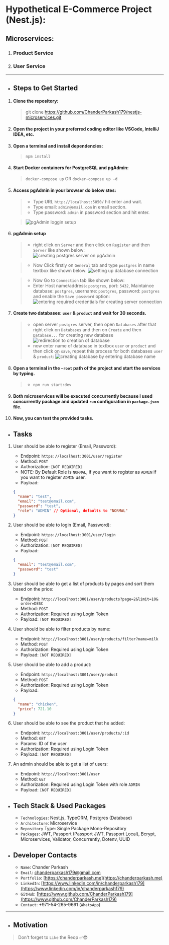 # Hypothetical E-Commerce Project (Nest.js):
## Microservices:
1. ### Product Service
2. ### User Service

---

* ## Steps to Get Started

1. #### Clone the repository:
    > git clone https://github.com/ChanderParkash179/nestjs-microservices.git

2. #### Open the project in your preferred coding editor like VSCode, IntelliJ IDEA, etc.

3. #### Open a terminal and install dependencies:
    > `npm install`

4. #### Start Docker containers for PostgreSQL and pgAdmin:
    > `docker-compose up` OR `docker-compose up -d`

5. #### Access pgAdmin in your browser do below stes:
    > * Type URL `http://localhost:5050/` hit enter and wait.
    > * Type email:  `admin@email.com` in email section.
    > * Type password: `admin` in password section and hit enter.

    > ![pgAdmin loggin setup](git_images/image.png)

6. #### pgAdmin setup
    > * right click on `Server` and then click on `Register` and then `Server` like shown below:
        ![creating postgres server on pgAdmin](git_images/image-1.png) 

    > * Now Click firstly on `General` tab and type `postgres` in name textbox like shown below:
        ![setting up database connection](git_images/image-2.png)

    > * Now Go to `Connection` tab like shown below:
    > * Enter Host name/address: `postgres`, port: `5432`, Maintaince database: `postgres`, username: `postgres`, password: `postgres` and enable the `Save password` option:
        ![entering required credentials for creating server connection](git_images/image-5.png)
        
7. #### Create two databases: `user` & `product` and wait for 30 seconds.
    > * open server `postgres` server, then open `Databases` after that right click on `Databases` and then on `Create` and then `Database...` for creating new database
        ![redirection to creation of database](git_images/image-6.png) 
    > * now enter name of database in textbox `user` or `product` and then click on `save`, repeat this process for both databases `user` & `product`:
        ![creating database by entering database name](git_images/image-7.png)

8. #### Open a terminal in the `~root` path of the project and start the services by typing.
    > * `npm run start:dev`

9. #### Both microservices will be executed concurrently because I used concurrently package and updated `run` configuration in `package.json` file.

10. #### Now, you can test the provided tasks.

* ## Tasks

1. User should be able to register (Email, Password):
    - Endpoint:  `https://localhost:3001/user/register`
    - Method: `POST`
    - Authorization: `[NOT REQUIRED]`
    - NOTE: By Default Role is `NORMAL`, if you want to register as `ADMIN` if you want to register `ADMIN` user.
    - Payload:
     ```json
     {
       "name": "test",
       "email": "test@email.com",
       "password": "test",
       "role": "ADMIN" // Optional, defaults to "NORMAL"
     }
     ```

2. User should be able to login (Email, Password):
    - Endpoint: `https://localhost:3001/user/login`
    - Method: `POST`
    - Authorization: `[NOT REQUIRED]`
    - Payload:
     ```json
     {
       "email": "test@email.com",
       "password": "test"
     }
     ```

3. User should be able to get a list of products by pages and sort them based on the price:
    - Endpoint: `http://localhost:3001/user/products?page=2&limit=10&   order=DESC`
    - Method: `POST`
    - Authorization: Required using Login Token
    - Payload: `[NOT REQUIRED]`
    
4. User should be able to filter products by name:
    - Endpoint: `http://localhost:3001/user/products/filter?name=milk`
    - Method: `POST`
    - Authorization: Required using Login Token
    - Payload: `[NOT REQUIRED]`

5. User should be able to add a product:
    - Endpoint: `http://localhost:3001/user/product`
    - Method: `POST`
    - Authorization: Required using Login Token
    - Payload:
     ```json
     {
       "name": "chicken",
       "price": 721.10
     }
     ```

6. User should be able to see the product that he added:
    - Endpoint: `http://localhost:3001/user/products/:id`
    - Method: `GET`
    - Params: ID of the user
    - Authorization: Required using Login Token
    - Payload: `[NOT REQUIRED]`

7. An admin should be able to get a list of users:
    - Endpoint: `http://localhost:3001/user`
    - Method: `GET`
    - Authorization: Required using Login Token with role `ADMIN`
    - Payload: `[NOT REQUIRED]`

* ## Tech Stack & Used Packages

    - `Technologies`: Nest.js, TypeORM, Postgres (Database)
    - `Architecture`: Microservice
    - `Repository` Type: Single Package Mono-Repository
    - `Packages`: JWT, Passport (Passport JWT, Passport Local), Bcrypt, Microservices, Validator, Concurrently, Dotenv, UUID

* ## Developer Contacts

    - `Name`: Chander Parkash
    - `Email`: chanderparkash179@gmail.com
    - `Portfolio`: [https://chanderparkash.me](https://chanderparkash.me)
    - `LinkedIn`: [https://www.linkedin.com/in/chanderparkash179](https://www.linkedin.com/in/chanderparkash179)
    - `GitHub`: [https://www.github.com/ChanderParkash179](https://www.github.com/ChanderParkash179)
    - `Contact`: +971-54-265-9661 (`WhatsApp`)

---

* ## Motivation
> Don't forget to `Like` the Reop ✅😎